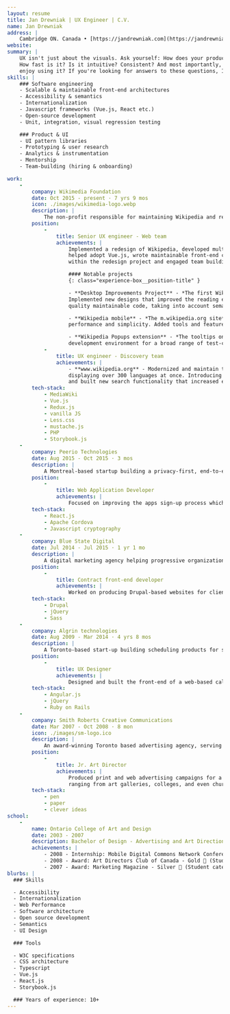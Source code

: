 ```yaml
---
layout: resume
title: Jan Drewniak | UX Engineer | C.V.
name: Jan Drewniak
address: |
    Cambridge ON. Canada • [https://jandrewniak.com](https://jandrewniak.com)
website:
summary: |
    UX isn't just about the visuals. Ask yourself: How does your product look in right-to-left languages? Is it WCAG compliant?
    How fast is it? Is it intuitive? Consistent? And most importantly, do people
    enjoy using it? If you're looking for answers to these questions, I can help you find them.
skills: |
    ### Software engineering
    - Scalable & maintainable front-end architectures
    - Accessibility & semantics
    - Internationalization
    - Javascript frameworks (Vue.js, React etc.)
    - Open-source development
    - Unit, integration, visual regression testing

    ### Product & UI
    - UI pattern libraries
    - Prototyping & user research
    - Analytics & instrumentation
    - Mentorship
    - Team-building (hiring & onboarding)

work:
    -
        company: Wikimedia Foundation
        date: Oct 2015 - present · 7 yrs 9 mos
        icon: ./images/wikimedia-logo.webp
        description: |
            The non-profit responsible for maintaining Wikipedia and related projects.
        position:
            -
                title: Senior UX engineer - Web team
                achievements: |
                    Implemented a redesign of Wikipedia, developed multiple prototyping solutions that assisted design research and improved end-user adoption,
                    helped adopt Vue.js, wrote maintainable front-end code that scales to billions of daily page-views, lead the technical implementation of features
                    within the redesign project and engaged team building through hiring, mentoring and onboarding efforts.

                    #### Notable projects
                    {: class="experience-box__position-title" }

                    - **Desktop Improvements Project** - *The first Wikipedia redesign in over a decade*.
                    Implemented new designs that improved the reading experience for a global audience. Worked to ensure the highest
                    quality maintainable code, taking into account semantics, accessibility, performance, i18n, and progressive enhancement.

                    - **Wikipedia mobile** - *The m.wikipedia.org site*. Added features and maintained the mobile version of Wikipedia, which focuses on
                    performance and simplicity. Added tools and features to enable editing Wikipedia on mobile devices.

                    - **Wikipedia Popups extension** - *The tooltips on Wikipedia links*. Implemented a Storybook.js instance to help provide a predictable
                    development environment for a broad range of test-cases for this feature.
            -
                title: UX engineer - Discovery team
                achievements: |
                    - **www.wikipedia.org** - Modernized and maintain the www.wikipedia.org page -- the most multi-lingual page on the internet,
                    displaying over 300 languages at once. Introducing version control and a build step to modernize the codebase,
                    and built new search functionality that increased engagement on the page.
        tech-stack:
            - MediaWiki
            - Vue.js
            - Redux.js
            - vanilla JS
            - Less.css
            - mustache.js
            - PHP
            - Storybook.js
    -
        company: Peerio Technologies
        date: Aug 2015 - Oct 2015 · 3 mos
        description: |
            A Montreal-based startup building a privacy-first, end-to-end encrypted mobile chat app.
        position:
            -
                title: Web Application Developer
                achievements: |
                    Focused on improving the apps sign-up process which included an explanation of public/private key encryption to end-users.
        tech-stack:
            - React.js
            - Apache Cordova
            - Javascript cryptography
    -
        company: Blue State Digital
        date: Jul 2014 - Jul 2015 · 1 yr 1 mo
        description: |
            A digital marketing agency helping progressive organizations and political parties fund raise and build their online presence.
        position:
            -
                title: Contract front-end developer
                achievements: |
                    Worked on producing Drupal-based websites for clients such as the UK Labour Party and the World Economic Forum.
        tech-stack:
            - Drupal
            - jQuery
            - Sass
    -
        company: Algrin technologies
        date: Aug 2009 - Mar 2014 · 4 yrs 8 mos
        description: |
            A Toronto-based start-up building scheduling products for service-sector businesses.
        position:
            -
                title: UX Designer
                achievements: |
                    Designed and built the front-end of a web-based calendaring & scheduling system for shift-based employees.
        tech-stack:
            - Angular.js
            - jQuery
            - Ruby on Rails
    -
        company: Smith Roberts Creative Communications
        date: Mar 2007 - Oct 2008 · 8 mon
        icon: ./images/sm-logo.ico
        description: |
            An award-winning Toronto based advertising agency, serving local & national clients.
        position:
            -
                title: Jr. Art Director
                achievements: |
                    Produced print and web advertising campaigns for a series of local clients,
                    ranging from art galleries, colleges, and even churches.
        tech-stack:
            - pen
            - paper
            - clever ideas
school:
    -
        name: Ontario College of Art and Design
        date: 2003 - 2007
        description: Bachelor of Design - Advertising and Art Direction
        achievements: |
            - 2008 - Internship: Mobile Digital Commons Network Conference.
            - 2008 - Award: Art Directors Club of Canada - Gold 🏅 (Student category)
            - 2007 - Award: Marketing Magazine - Silver 🥈 (Student category)
blurbs: |
  ### Skills

  - Accessibility
  - Internationalization
  - Web Performance
  - Software architecture
  - Open source development
  - Semantics
  - UI Design

  ### Tools

  - W3C specifications
  - CSS architecture
  - Typescript
  - Vue.js
  - React.js
  - Storybook.js

  ### Years of experience: 10+
---
```

